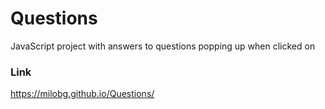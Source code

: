 # Questions
JavaScript project with answers to questions popping up when clicked on

### Link
https://milobg.github.io/Questions/
